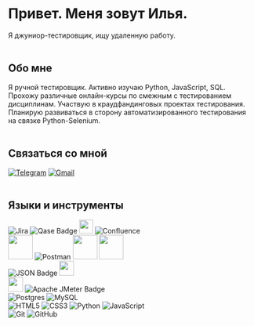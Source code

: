 # Привет. Меня зовут Илья.
Я джуниор-тестировщик, ищу удаленную работу.
<br><br>
## Обо мне
Я ручной тестировщик. Активно изучаю Python, JavaScript, SQL. Прохожу различные онлайн-курсы по смежным с тестированием дисциплинам. Участвую в краудфандинговых проектах тестирования. Планирую развиваться в сторону автоматизированного тестирования на связке Python-Selenium. 
<br><br>
## Связаться со мной
[![Telegram](https://img.shields.io/badge/-Telegram-090909?style=for-the-badge&logo=telegram&logoColor=27A0D9)](https://t.me/IlyaSin)
[![Gmail](https://img.shields.io/badge/Gmail-D14836?style=for-the-badge&logo=gmail&logoColor=white)](mailto:ilsinyakov@gmail.com)
<br><br>
## Языки и инструменты
![Jira](https://img.shields.io/badge/jira-%230A0FFF.svg?style=for-the-badge&logo=jira&logoColor=white)
![Qase Badge](https://img.shields.io/badge/Qase-4F46DC?logo=qase&logoColor=fff&style=for-the-badge)
<img src=https://chlist.sitechco.ru/img/logo1z.png height=28>
![Confluence](https://img.shields.io/badge/confluence-%23172BF4.svg?style=for-the-badge&logo=confluence&logoColor=white)
<br>
<img src="https://i7.imageban.ru/out/2024/01/05/69e4a0bcada04da67d9ddffcdc34ebf3.png" height=50>
![Postman](https://img.shields.io/badge/Postman-FF6C37?style=for-the-badge&logo=postman&logoColor=white)
<img src="https://i3.imageban.ru/out/2024/01/05/b613ad509399724fa782bf1e51cd73a4.jpg" height=50>
<img src="https://i7.imageban.ru/out/2024/01/05/df7f3ae7e22deff33df9d104973e0ab0.png" height=50>
<br>
![JSON Badge](https://img.shields.io/badge/JSON-000?logo=json&logoColor=fff&style=for-the-badge)
<img src="https://i6.imageban.ru/out/2024/01/05/66ffd33f1fb9bbeee1f7b55e879a9d3a.png" height=30>
<br>
<img src="https://i7.imageban.ru/out/2024/01/05/1853bcb172744fa83ed68ce75a32ac93.png" height=30>
![Apache JMeter Badge](https://img.shields.io/badge/Apache%20JMeter-D22128?logo=apachejmeter&logoColor=fff&style=for-the-badge)
<br>
![Postgres](https://img.shields.io/badge/postgres-%23316192.svg?style=for-the-badge&logo=postgresql&logoColor=white)
![MySQL](https://img.shields.io/badge/mysql-%2300f.svg?style=for-the-badge&logo=mysql&logoColor=white)
<br>
![HTML5](https://img.shields.io/badge/html5-%23E34F26.svg?style=for-the-badge&logo=html5&logoColor=white)
![CSS3](https://img.shields.io/badge/css3-%231572B6.svg?style=for-the-badge&logo=css3&logoColor=white)
![Python](https://img.shields.io/badge/python-3670A0?style=for-the-badge&logo=python&logoColor=ffdd54)
![JavaScript](https://img.shields.io/badge/javascript-%23323330.svg?style=for-the-badge&logo=javascript&logoColor=%23F7DF1E)
<br>
![Git](https://img.shields.io/badge/git-%23F05033.svg?style=for-the-badge&logo=git&logoColor=white)
![GitHub](https://img.shields.io/badge/github-%23121011.svg?style=for-the-badge&logo=github&logoColor=white)

